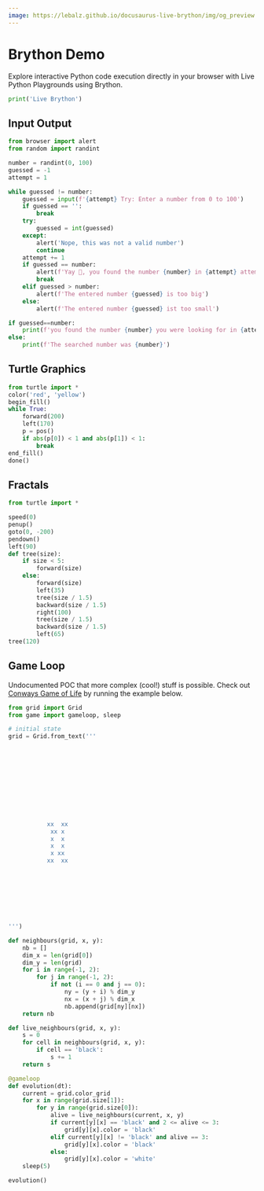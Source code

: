 ```yaml
---
image: https://lebalz.github.io/docusaurus-live-brython/img/og_preview.png
---
```


# Brython Demo

Explore interactive Python code execution directly in your browser with Live Python Playgrounds using Brython.

```py live_py
print('Live Brython')

```

## Input Output

```py live_py title=guess.py
from browser import alert
from random import randint 

number = randint(0, 100)
guessed = -1
attempt = 1

while guessed != number:
    guessed = input(f'{attempt} Try: Enter a number from 0 to 100')
    if guessed == '':
        break
    try:
        guessed = int(guessed)
    except:
        alert('Nope, this was not a valid number')
        continue
    attempt += 1
    if guessed == number:
        alert(f'Yay 🥳, you found the number {number} in {attempt} attempt!')
        break
    elif guessed > number:
        alert(f'The entered number {guessed} is too big')
    else:
        alert(f'The entered number {guessed} ist too small')

if guessed==number:
    print(f'you found the number {number} you were looking for in {attempt} attempts. 🥳')
else:
    print(f'The searched number was {number}')
```

## Turtle Graphics

```py live_py title=turtles.py
from turtle import *
color('red', 'yellow')
begin_fill()
while True:
    forward(200)
    left(170)
    p = pos()
    if abs(p[0]) < 1 and abs(p[1]) < 1:
        break
end_fill()
done()
```

## Fractals

```py live_py title=tree.py
from turtle import *

speed(0)
penup()
goto(0, -200)
pendown()
left(90)
def tree(size):
    if size < 5:
        forward(size)
    else:
        forward(size)
        left(35)
        tree(size / 1.5)
        backward(size / 1.5)
        right(100)
        tree(size / 1.5)
        backward(size / 1.5)
        left(65)
tree(120)
```

## Game Loop
Undocumented POC that more complex (cool!) stuff is possible. Check out [Conways Game of Life](https://conwaylife.com/) by running the example below.

```py live_py title=conway.py
from grid import Grid
from game import gameloop, sleep

# initial state
grid = Grid.from_text('''
  
 
 
 
 
 
 
 
  
  
  
           xx  xx            
            xx x  
            x  x               
            x  x  
            x xx  
           xx  xx  
           
           
        
        
          
          
          
          
''')

def neighbours(grid, x, y):
    nb = []
    dim_x = len(grid[0])
    dim_y = len(grid)
    for i in range(-1, 2):
        for j in range(-1, 2):
            if not (i == 0 and j == 0):
                ny = (y + i) % dim_y
                nx = (x + j) % dim_x
                nb.append(grid[ny][nx])
    return nb

def live_neighbours(grid, x, y):
    s = 0
    for cell in neighbours(grid, x, y):
        if cell == 'black':
            s += 1
    return s

@gameloop
def evolution(dt):
    current = grid.color_grid
    for x in range(grid.size[1]):
        for y in range(grid.size[0]):
            alive = live_neighbours(current, x, y)
            if current[y][x] == 'black' and 2 <= alive <= 3:
                grid[y][x].color = 'black'
            elif current[y][x] != 'black' and alive == 3:
                grid[y][x].color = 'black'
            else:
                grid[y][x].color = 'white'
    sleep(5)

evolution()
```

